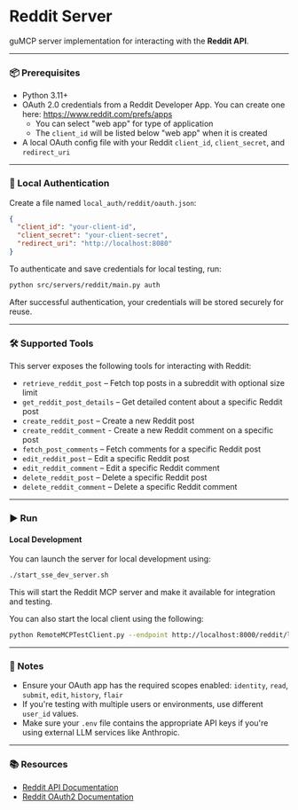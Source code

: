 # Reddit Server

guMCP server implementation for interacting with the **Reddit API**.

---

### 📦 Prerequisites

- Python 3.11+
- OAuth 2.0 credentials from a Reddit Developer App. You can create one here: https://www.reddit.com/prefs/apps
  - You can select "web app" for type of application
  - The `client_id` will be listed below "web app" when it is created
- A local OAuth config file with your Reddit `client_id`, `client_secret`, and `redirect_uri`

---

### 🔐 Local Authentication

Create a file named `local_auth/reddit/oauth.json`:

```json
{
  "client_id": "your-client-id",
  "client_secret": "your-client-secret",
  "redirect_uri": "http://localhost:8080"
}
```

To authenticate and save credentials for local testing, run:

```bash
python src/servers/reddit/main.py auth
```

After successful authentication, your credentials will be stored securely for reuse.

---

### 🛠️ Supported Tools

This server exposes the following tools for interacting with Reddit:

- `retrieve_reddit_post` – Fetch top posts in a subreddit with optional size limit
- `get_reddit_post_details` – Get detailed content about a specific Reddit post
- `create_reddit_post` – Create a new Reddit post
- `create_reddit_comment` - Create a new Reddit comment on a specific post
- `fetch_post_comments` – Fetch comments for a specific Reddit post
- `edit_reddit_post` – Edit a specific Reddit post
- `edit_reddit_comment` – Edit a specific Reddit comment
- `delete_reddit_post` – Delete a specific Reddit post
- `delete_reddit_comment` – Delete a specific Reddit comment

---

### ▶️ Run

#### Local Development

You can launch the server for local development using:

```bash
./start_sse_dev_server.sh
```

This will start the Reddit MCP server and make it available for integration and testing.

You can also start the local client using the following:

```bash
python RemoteMCPTestClient.py --endpoint http://localhost:8000/reddit/local
```

---

### 📎 Notes

- Ensure your OAuth app has the required scopes enabled: `identity`, `read`, `submit`, `edit`, `history`, `flair`
- If you're testing with multiple users or environments, use different `user_id` values.
- Make sure your `.env` file contains the appropriate API keys if you're using external LLM services like Anthropic.

---

### 📚 Resources

- [Reddit API Documentation](https://www.reddit.com/dev/api)
- [Reddit OAuth2 Documentation](https://github.com/reddit-archive/reddit/wiki/OAuth2)
